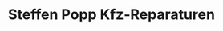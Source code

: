 ---
title: "Steffen Popp Kfz-Reparaturen"
url: /hannover/steffen-popp-kfz-reparaturen/
shop: Autowerkstatt
---